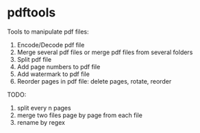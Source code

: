 # pdftools
Tools to manipulate pdf files:
  1. Encode/Decode pdf file
  2. Merge several pdf files or merge pdf files from several folders
  3. Split pdf file
  4. Add page numbers to pdf file
  5. Add watermark to pdf file
  6. Reorder pages in pdf file: delete pages, rotate, reorder 
  
  TODO:
  1. split every n pages
  2. merge two files page by page from each file
  3. rename by regex
